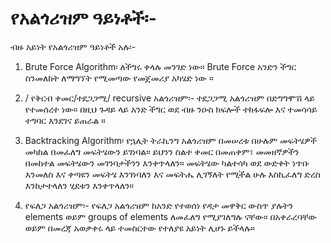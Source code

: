 # የአልጎሪዝም ዓይነቶች፡-
ብዙ አይነት የአልጎሪዝም ዓይነቶች አሉ፡-

1. Brute Force Algorithm፡ ለችግሩ ቀላሉ መንገድ ነው። Brute Force አንድን ችግር ስንመለከት ለማግኘት የሚመጣው የመጀመሪያ አካሄድ ነው ። 

2. / የቅርብ ቀመር/ተደጋጋሚ/ recursive አልጎሪዝም፡- ተደጋጋሚ አልጎሪዝም በድግግሞሽ ላይ የተመሰረተ ነው። በዚህ ጉዳይ ላይ አንድ ችግር ወደ ብዙ ንዑስ ክፍሎች ተከፋፍሎ እና ተመሳሳይ ተግባር እንደገና ይጠራል ።

3. Backtracking Algorithm፡ የኋሊት ትራኪንግ አልጎሪዝም በመሠረቱ በሁሉም መፍትሄዎች መካከል በመፈለግ መፍትሄውን ይገነባል። ይህንን ስልተ ቀመር በመጠቀም፣ መመዘኛዎችን በመከተል መፍትሄውን መገንባታችንን እንቀጥላለን። መፍትሄው ካልተሳካ ወደ ውድቀት ነጥቡ እንመለስ እና ቀጣዩን መፍትሄ እንገነባለን እና መፍትሔ ሊገኝለት የሚችል ሁሉ እስኪፈለግ ድረስ እንከታተላለን ሂደቱን እንቀጥላለን።

4. የፍለጋ አልጎሪዝም፡- የፍለጋ አልጎሪዝም ከአንድ የተወሰነ የዳታ መዋቅር ውስጥ ያሉትን elements ወይም groups of elements ለመፈለግ የሚያገለግሉ ናቸው። በአቀራረባቸው ወይም በመረጃ አወቃቀሩ ላይ ተመስርተው የተለያዩ አይነት ሊሆኑ ይችላሉ። 
